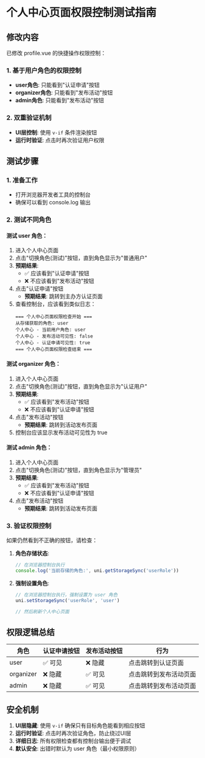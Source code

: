 # 个人中心页面权限控制测试指南

## 修改内容

已修改 profile.vue 的快捷操作权限控制：

### 1. 基于用户角色的权限控制
- **user角色**: 只能看到"认证申请"按钮
- **organizer角色**: 只能看到"发布活动"按钮
- **admin角色**: 只能看到"发布活动"按钮

### 2. 双重验证机制
- **UI层控制**: 使用 `v-if` 条件渲染按钮
- **运行时验证**: 点击时再次验证用户权限

## 测试步骤

### 1. 准备工作
- 打开浏览器开发者工具的控制台
- 确保可以看到 console.log 输出

### 2. 测试不同角色

#### 测试 user 角色：
1. 进入个人中心页面
2. 点击"切换角色(测试)"按钮，直到角色显示为"普通用户"
3. **预期结果**:
   - ✅ 应该看到"认证申请"按钮
   - ❌ 不应该看到"发布活动"按钮
4. 点击"认证申请"按钮
   - **预期结果**: 跳转到主办方认证页面
5. 查看控制台，应该看到类似日志：
   ```
   === 个人中心页面权限检查开始 ===
   从存储获取的角色: user
   个人中心 - 当前用户角色: user
   个人中心 - 发布活动可见性: false
   个人中心 - 认证申请可见性: true
   === 个人中心页面权限检查结束 ===
   ```

#### 测试 organizer 角色：
1. 进入个人中心页面
2. 点击"切换角色(测试)"按钮，直到角色显示为"认证用户"
3. **预期结果**:
   - ✅ 应该看到"发布活动"按钮
   - ❌ 不应该看到"认证申请"按钮
4. 点击"发布活动"按钮
   - **预期结果**: 跳转到活动发布页面
5. 控制台应该显示发布活动可见性为 true

#### 测试 admin 角色：
1. 进入个人中心页面
2. 点击"切换角色(测试)"按钮，直到角色显示为"管理员"
3. **预期结果**:
   - ✅ 应该看到"发布活动"按钮
   - ❌ 不应该看到"认证申请"按钮
4. 点击"发布活动"按钮
   - **预期结果**: 跳转到活动发布页面

### 3. 验证权限控制

如果仍然看到不正确的按钮，请检查：

1. **角色存储状态**:
   ```javascript
   // 在浏览器控制台执行
   console.log('当前存储的角色:', uni.getStorageSync('userRole'))
   ```

2. **强制设置角色**:
   ```javascript
   // 在浏览器控制台执行，强制设置为 user 角色
   uni.setStorageSync('userRole', 'user')

   // 然后刷新个人中心页面
   ```

## 权限逻辑总结

| 角色 | 认证申请按钮 | 发布活动按钮 | 行为 |
|------|-------------|-------------|------|
| user | ✅ 可见 | ❌ 隐藏 | 点击跳转到认证页面 |
| organizer | ❌ 隐藏 | ✅ 可见 | 点击跳转到发布活动页面 |
| admin | ❌ 隐藏 | ✅ 可见 | 点击跳转到发布活动页面 |

## 安全机制

1. **UI层隐藏**: 使用 `v-if` 确保只有目标角色能看到相应按钮
2. **运行时验证**: 点击时再次验证角色，防止绕过UI层
3. **详细日志**: 所有权限检查都有控制台输出便于调试
4. **默认安全**: 出错时默认为 user 角色（最小权限原则）